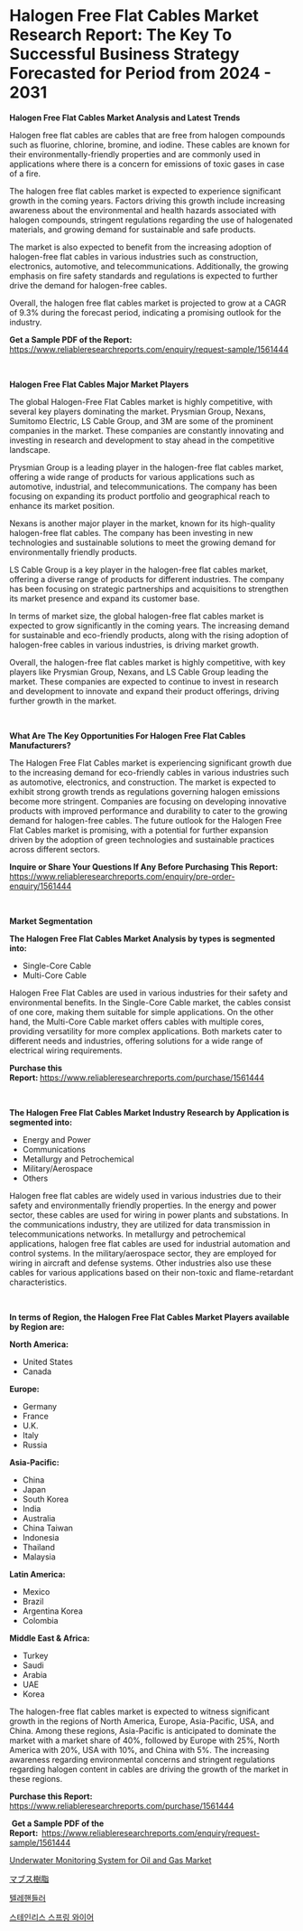 <p><h1>Halogen Free Flat Cables Market Research Report: The Key To Successful Business Strategy Forecasted for Period from 2024 - 2031</h1></p><p><strong>Halogen Free Flat Cables Market Analysis and Latest Trends</strong></p>
<p><p>Halogen free flat cables are cables that are free from halogen compounds such as fluorine, chlorine, bromine, and iodine. These cables are known for their environmentally-friendly properties and are commonly used in applications where there is a concern for emissions of toxic gases in case of a fire.</p><p>The halogen free flat cables market is expected to experience significant growth in the coming years. Factors driving this growth include increasing awareness about the environmental and health hazards associated with halogen compounds, stringent regulations regarding the use of halogenated materials, and growing demand for sustainable and safe products.</p><p>The market is also expected to benefit from the increasing adoption of halogen-free flat cables in various industries such as construction, electronics, automotive, and telecommunications. Additionally, the growing emphasis on fire safety standards and regulations is expected to further drive the demand for halogen-free cables.</p><p>Overall, the halogen free flat cables market is projected to grow at a CAGR of 9.3% during the forecast period, indicating a promising outlook for the industry.</p></p>
<p><strong>Get a Sample PDF of the Report:&nbsp;</strong> <a href="https://www.reliableresearchreports.com/enquiry/request-sample/1561444">https://www.reliableresearchreports.com/enquiry/request-sample/1561444</a></p>
<p>&nbsp;</p>
<p><strong>Halogen Free Flat Cables Major Market Players</strong></p>
<p><p>The global Halogen-Free Flat Cables market is highly competitive, with several key players dominating the market. Prysmian Group, Nexans, Sumitomo Electric, LS Cable Group, and 3M are some of the prominent companies in the market. These companies are constantly innovating and investing in research and development to stay ahead in the competitive landscape.</p><p>Prysmian Group is a leading player in the halogen-free flat cables market, offering a wide range of products for various applications such as automotive, industrial, and telecommunications. The company has been focusing on expanding its product portfolio and geographical reach to enhance its market position. </p><p>Nexans is another major player in the market, known for its high-quality halogen-free flat cables. The company has been investing in new technologies and sustainable solutions to meet the growing demand for environmentally friendly products. </p><p>LS Cable Group is a key player in the halogen-free flat cables market, offering a diverse range of products for different industries. The company has been focusing on strategic partnerships and acquisitions to strengthen its market presence and expand its customer base.</p><p>In terms of market size, the global halogen-free flat cables market is expected to grow significantly in the coming years. The increasing demand for sustainable and eco-friendly products, along with the rising adoption of halogen-free cables in various industries, is driving market growth.</p><p>Overall, the halogen-free flat cables market is highly competitive, with key players like Prysmian Group, Nexans, and LS Cable Group leading the market. These companies are expected to continue to invest in research and development to innovate and expand their product offerings, driving further growth in the market.</p></p>
<p>&nbsp;</p>
<p><strong>What Are The Key Opportunities For Halogen Free Flat Cables Manufacturers?</strong></p>
<p><p>The Halogen Free Flat Cables market is experiencing significant growth due to the increasing demand for eco-friendly cables in various industries such as automotive, electronics, and construction. The market is expected to exhibit strong growth trends as regulations governing halogen emissions become more stringent. Companies are focusing on developing innovative products with improved performance and durability to cater to the growing demand for halogen-free cables. The future outlook for the Halogen Free Flat Cables market is promising, with a potential for further expansion driven by the adoption of green technologies and sustainable practices across different sectors.</p></p>
<p><strong>Inquire or Share Your Questions If Any Before Purchasing This Report:</strong> <a href="https://www.reliableresearchreports.com/enquiry/pre-order-enquiry/1561444">https://www.reliableresearchreports.com/enquiry/pre-order-enquiry/1561444</a></p>
<p>&nbsp;</p>
<p><strong>Market Segmentation</strong></p>
<p><strong>The Halogen Free Flat Cables Market Analysis by types is segmented into:</strong></p>
<p><ul><li>Single-Core Cable</li><li>Multi-Core Cable</li></ul></p>
<p><p>Halogen Free Flat Cables are used in various industries for their safety and environmental benefits. In the Single-Core Cable market, the cables consist of one core, making them suitable for simple applications. On the other hand, the Multi-Core Cable market offers cables with multiple cores, providing versatility for more complex applications. Both markets cater to different needs and industries, offering solutions for a wide range of electrical wiring requirements.</p></p>
<p><strong>Purchase this Report:&nbsp;</strong><a href="https://www.reliableresearchreports.com/purchase/1561444">https://www.reliableresearchreports.com/purchase/1561444</a></p>
<p>&nbsp;</p>
<p><strong>The Halogen Free Flat Cables Market Industry Research by Application is segmented into:</strong></p>
<p><ul><li>Energy and Power</li><li>Communications</li><li>Metallurgy and Petrochemical</li><li>Military/Aerospace</li><li>Others</li></ul></p>
<p><p>Halogen free flat cables are widely used in various industries due to their safety and environmentally friendly properties. In the energy and power sector, these cables are used for wiring in power plants and substations. In the communications industry, they are utilized for data transmission in telecommunications networks. In metallurgy and petrochemical applications, halogen free flat cables are used for industrial automation and control systems. In the military/aerospace sector, they are employed for wiring in aircraft and defense systems. Other industries also use these cables for various applications based on their non-toxic and flame-retardant characteristics.</p></p>
<p>&nbsp;</p>
<p><strong>In terms of Region, the Halogen Free Flat Cables Market Players available by Region are:</strong></p>
<p>
    <p> <strong> North America: </strong>
        <ul>
            <li>United States</li>
            <li>Canada</li>
        </ul>
        </p> 
    <p> <strong> Europe: </strong>
        <ul>
            <li>Germany</li>
            <li>France</li>
            <li>U.K.</li>
            <li>Italy</li>
            <li>Russia</li>
        </ul>
        </p> 
    <p> <strong> Asia-Pacific: </strong>
        <ul>
            <li>China</li>
            <li>Japan</li>
            <li>South Korea</li>
            <li>India</li>
            <li>Australia</li>
            <li>China Taiwan</li>
            <li>Indonesia</li>
            <li>Thailand</li>
            <li>Malaysia</li>
        </ul>
        </p> 
    <p> <strong> Latin America: </strong>
        <ul>
            <li>Mexico</li>
            <li>Brazil</li>
            <li>Argentina Korea</li>
            <li>Colombia</li>
        </ul>
        </p> 
    <p> <strong> Middle East & Africa: </strong>
        <ul>
            <li>Turkey</li>
            <li>Saudi</li>
            <li>Arabia</li>
            <li>UAE</li>
            <li>Korea</li>
        </ul>
    </p>
    </p>
<p><p>The halogen-free flat cables market is expected to witness significant growth in the regions of North America, Europe, Asia-Pacific, USA, and China. Among these regions, Asia-Pacific is anticipated to dominate the market with a market share of 40%, followed by Europe with 25%, North America with 20%, USA with 10%, and China with 5%. The increasing awareness regarding environmental concerns and stringent regulations regarding halogen content in cables are driving the growth of the market in these regions.</p></p>
<p><strong>Purchase this Report: </strong><a href="https://www.reliableresearchreports.com/purchase/1561444">https://www.reliableresearchreports.com/purchase/1561444</a></p>
<p>&nbsp;<strong>Get a Sample PDF of the Report:&nbsp;&nbsp;</strong><a href="https://www.reliableresearchreports.com/enquiry/request-sample/1561444">https://www.reliableresearchreports.com/enquiry/request-sample/1561444</a></p>
<p><strong></strong></p>
<p><p><a href="https://github.com/Airanohannonzb68e5pb53oc1/Market-Research-Report-List-1/blob/main/underwater-monitoring-system-for-oil-and-gas-market.md">Underwater Monitoring System for Oil and Gas Market</a></p><p><a href="https://github.com/AriMuller2009/Market-Research-Report-List-1/blob/main/689651916621.md">マブス樹脂</a></p><p><a href="https://github.com/JeromeRtyau89966/Market-Research-Report-List-1/blob/main/617877115596.md">텔레핸들러</a></p><p><a href="https://github.com/TimmyMann6767/Market-Research-Report-List-1/blob/main/123558515595.md">스테인리스 스프링 와이어</a></p></p>
